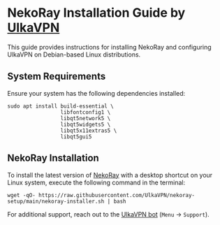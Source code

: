 # NekoRay Installation Guide by [UlkaVPN](https://t.me/ulkavpn_bot)

This guide provides instructions for installing NekoRay and configuring UlkaVPN on Debian-based Linux distributions.

## System Requirements

Ensure your system has the following dependencies installed:

```shell
sudo apt install build-essential \
                 libfontconfig1 \
                 libqt5network5 \
                 libqt5widgets5 \
                 libqt5x11extras5 \
                 libqt5gui5
```

## NekoRay Installation

To install the latest version of [NekoRay](https://github.com/MatsuriDayo/nekoray) with a desktop shortcut on your Linux system, execute the following command in the terminal:

```shell
wget -qO- https://raw.githubusercontent.com/UlkaVPN/nekoray-setup/main/nekoray-installer.sh | bash
```

For additional support, reach out to the [UlkaVPN bot](https://t.me/ulkavpn_bot) (`Menu` -> `Support`).
